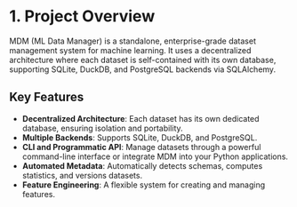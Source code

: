 # 1. Project Overview

MDM (ML Data Manager) is a standalone, enterprise-grade dataset management system for machine learning. It uses a decentralized architecture where each dataset is self-contained with its own database, supporting SQLite, DuckDB, and PostgreSQL backends via SQLAlchemy.

## Key Features

*   **Decentralized Architecture**: Each dataset has its own dedicated database, ensuring isolation and portability.
*   **Multiple Backends**: Supports SQLite, DuckDB, and PostgreSQL.
*   **CLI and Programmatic API**: Manage datasets through a powerful command-line interface or integrate MDM into your Python applications.
*   **Automated Metadata**: Automatically detects schemas, computes statistics, and versions datasets.
*   **Feature Engineering**: A flexible system for creating and managing features.
